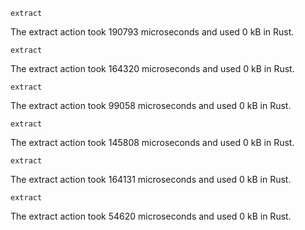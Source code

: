 ```action
extract
```

The extract action took 190793 microseconds and used 0 kB in Rust.

```action
extract
```

The extract action took 164320 microseconds and used 0 kB in Rust.

```action
extract
```

The extract action took 99058 microseconds and used 0 kB in Rust.

```action
extract
```

The extract action took 145808 microseconds and used 0 kB in Rust.

```action
extract
```

The extract action took 164131 microseconds and used 0 kB in Rust.

```action
extract
```

The extract action took 54620 microseconds and used 0 kB in Rust.

